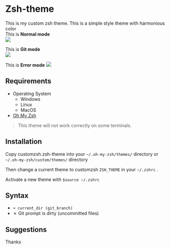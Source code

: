 # Zsh-theme
This is my custom zsh theme.
This is a simple style theme with harmonious color  
This is **Normal mode**  
![][normal mode]

This is **Git mode**  
![][git mode]

This is **Error mode**
![][error mode]


## Requirements  
* Operating System 
	* Windows 
	* Linux 
	* MacOS
* [Oh My Zsh][oh my zsh link]

>This theme will not work correctly on some terminals.  

## Installation
Copy customzsh.zsh-theme into your `~/.oh-my-zsh/themes/` directory or `~/.oh-my-zsh/custom/themes/` directory  

Then change a current theme to customzsh `ZSH_THEME` in your `~/.zshrc` .  

Activate a new theme with `$source ~/.zshrc`

## Syntax
* `➜ current_dir (git_branch)`  
* ✗ Git prompt is dirty (uncommitted files)

## Suggestions


Thanks

[//]: <> (This is a variable definition area)
[normal mode]: ./assets/normal-mode.png 
[git mode]: ./assets/git-mode.png
[error mode]: ./assets/error-mode.png
[oh my zsh link]: https://ohmyz.sh/ 
